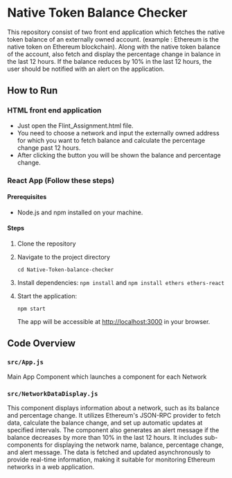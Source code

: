 
# Native Token Balance Checker
This repository consist of two front end application which fetches the native token balance of an externally owned account. (example : Ethereum is the native token on Ethereum blockchain).
Along with the native token balance of the account, also fetch and display the percentage change in balance in the last 12 hours.
If the balance reduces by 10% in the last 12 hours, the user should be notified with an alert on the application.

## How to Run

### HTML front end application
- Just open the Flint_Assignment.html file.
- You need to choose a network and input the externally owned address for which you want to fetch balance and calculate the percentage change past 12 hours.
- After clicking the button you will be shown the balance and percentage change. 

### React App (Follow these steps)
#### Prerequisites

- Node.js and npm installed on your machine.

#### Steps

1. Clone the repository

2. Navigate to the project directory

   ``` cd Native-Token-balance-checker ```

3. Install dependencies:
```npm install``` and ```npm install ethers ethers-react```

4. Start the application:

   ```npm start``` 

   The app will be accessible at [http://localhost:3000](http://localhost:3000) in your browser.

## Code Overview

### `src/App.js`
Main App Component which launches a component for each Network

### `src/NetworkDataDisplay.js`
This component displays information about a network, such as its balance and percentage change. It utilizes Ethereum's JSON-RPC provider to fetch data, calculate the balance change, and set up automatic updates at specified intervals. The component also generates an alert message if the balance decreases by more than 10% in the last 12 hours. It includes sub-components for displaying the network name, balance, percentage change, and alert message. The data is fetched and updated asynchronously to provide real-time information, making it suitable for monitoring Ethereum networks in a web application.
